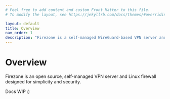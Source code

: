 ```yaml
---
# Feel free to add content and custom Front Matter to this file.
# To modify the layout, see https://jekyllrb.com/docs/themes/#overriding-theme-defaults

layout: default
title: Overview
nav_order: 1
description: "Firezone is a self-managed WireGuard-based VPN server and Linux firewall designed for simplicity and security."
---
```


# Overview

Firezone is an open source, self-managed VPN server and Linux firewall designed for simplicity and security.

Docs WIP :)